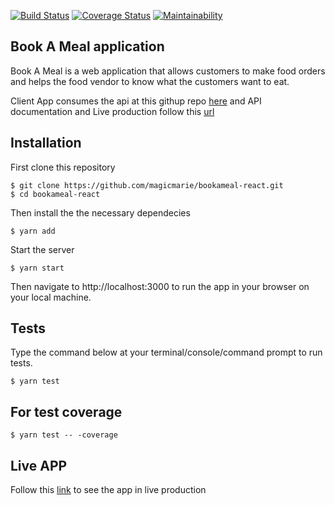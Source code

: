 [![Build Status](https://travis-ci.org/magicmarie/bookameal-react.svg?branch=develop)](https://travis-ci.org/magicmarie/bookameal-react)
[![Coverage Status](https://coveralls.io/repos/github/magicmarie/bookameal-react/badge.svg?branch=develop)](https://coveralls.io/github/magicmarie/bookameal-react?branch=develop)
[![Maintainability](https://api.codeclimate.com/v1/badges/178e6b00b37e387e886f/maintainability)](https://codeclimate.com/github/magicmarie/bookameal-react/maintainability)

## Book A Meal application

Book A Meal is a web application that allows customers to make food orders and helps the food vendor to know what the customers want to eat.

Client App consumes the api at this githup repo [here](https://github.com/magicmarie/book_a_meal) and API documentation and Live production follow this [url](https://book-a-meal-api-db.herokuapp.com/apidocs/#)

## Installation

First clone this repository

```
$ git clone https://github.com/magicmarie/bookameal-react.git
$ cd bookameal-react
```

Then install the the necessary dependecies

```
$ yarn add
```

Start the server

```
$ yarn start
```

Then navigate to http://localhost:3000 to run the app in your browser on your local machine.

## Tests

Type the command below at your terminal/console/command prompt to run tests.

```
$ yarn test
```

## For test coverage

```
$ yarn test -- -coverage
```

## Live APP

Follow this [link](https://book-a-meal-react.herokuapp.com/) to see the app in live production
